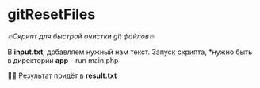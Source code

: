 # gitResetFiles

*🔥Скрипт для быстрой очистки git файлов🔥*

  В **input.txt**, добавляем нужный нам текст.
  Запуск скрипта, *нужно быть в директории **app** - run main.php

👨‍💻 Результат придёт в **result.txt**
